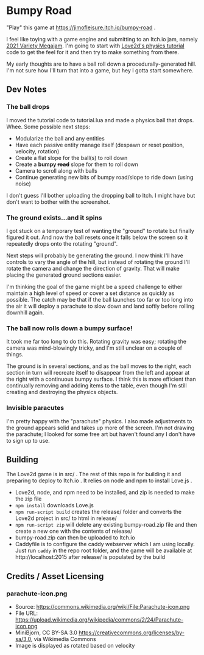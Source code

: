 # Bumpy Road

"Play" this game at https://jimofleisure.itch.io/bumpy-road .

I feel like toying with a game engine and submitting to an Itch.io jam, namely [2021 Variety Megajam](https://itch.io/jam/variety-megajam-2021). I'm going to start with [Love2d's physics tutorial](https://love2d.org/wiki/Tutorial:Physics) code to get the feel for it and then try to make something from there.

My early thoughts are to have a ball roll down a procedurally-generated hill. I'm not sure how I'll turn that into a game, but hey I gotta start somewhere.

## Dev Notes

### The ball drops

I moved the tutorial code to tutorial.lua and made a physics ball that drops. Whee. Some possible next steps:

- Modularize the ball and any entities
- Have each passive entity manage itself (despawn or reset position, velocity, rotation)
- Create a flat slope for the ball(s) to roll down
- Create a **bumpy ~~road~~** slope for them to roll down
- Camera to scroll along with balls
- Continue generating new bits of bumpy road/slope to ride down (using noise)

I don't guess I'll bother uploading the dropping ball to Itch. I might have but don't want to bother with the screenshot.

### The ground exists...and it spins

I got stuck on a temporary test of wanting the "ground" to rotate but finally figured it out. And now the ball resets once it falls below the screen so it repeatedly drops onto the rotating "ground".

Next steps will probably be generating the ground. I now think I'll have controls to vary the angle of the hill, but instead of rotating the ground I'll rotate the camera and change the direction of gravity. That will make placing the generated ground sections easier.

I'm thinking the goal of the game might be a speed challenge to either maintain a high level of speed or cover a set distance as quickly as possible. The catch may be that if the ball launches too far or too long into the air it will deploy a parachute to slow down and land softly before rolling downhill again.

### The ball now rolls down a bumpy surface!

It took me far too long to do this. Rotating gravity was easy; rotating the camera was mind-blowingly tricky, and I'm still unclear on a couple of things.

The ground is in several sections, and as the ball moves to the right, each section in turn will recreate itself to disappear from the left and appear at the right with a continuous bumpy surface. I think this is more efficient than continually removing and adding items to the table, even though I'm still creating and destroying the physics objects.

### Invisible paracutes

I'm pretty happy with the "parachute" physics. I also made adjustments to the ground appears solid and takes up more of the screen. I'm not drawing the parachute; I looked for some free art but haven't found any I don't have to sign up to use.

## Building

The Love2d game is in src/ . The rest of this repo is for building it and preparing to deploy to Itch.io . It relies on node and npm to install Love.js .

- Love2d, node, and npm need to be installed, and zip is needed to make the zip file
- `npm install` downloads Love.js
- `npm run-script build` creates the release/ folder and converts the Love2d project in src/ to html in release/
- `npm run-script zip` will delete any existing bumpy-road.zip file and then create a new one with the contents of release/
- bumpy-road.zip can then be uploaded to Itch.io
- Caddyfile is to configure the caddy webserver which I am using locally. Just run `caddy` in the repo root folder, and the game will be available at http://localhost:2015 after release/ is populated by the build

## Credits / Asset Licensing

### parachute-icon.png

- Source: https://commons.wikimedia.org/wiki/File:Parachute-icon.png
- File URL: https://upload.wikimedia.org/wikipedia/commons/2/24/Parachute-icon.png
- MiniBjorn, CC BY-SA 3.0 <https://creativecommons.org/licenses/by-sa/3.0>, via Wikimedia Commons
- Image is displayed as rotated based on velocity
